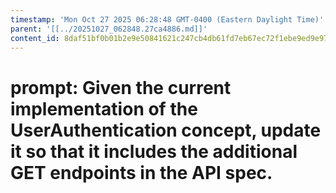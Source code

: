 ```yaml
---
timestamp: 'Mon Oct 27 2025 06:28:48 GMT-0400 (Eastern Daylight Time)'
parent: '[[../20251027_062848.27ca4886.md]]'
content_id: 8daf51bf0b01b2e9e50841621c247cb4db61fd7eb67ec72f1ebe9ed9e9769a96
---
```


# prompt: Given the current implementation of the UserAuthentication concept, update it so that it includes the additional GET endpoints in the API spec.
